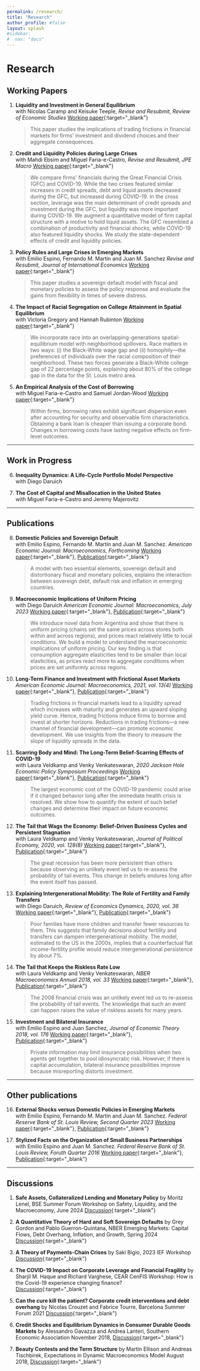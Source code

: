 ```yaml
---
permalink: /research/
title: "Research"
author_profile: #false
layout: splash
#sidebar:
#  nav: "docs"
---
```


<!-- Google tag (gtag.js) -->
<script async src="https://www.googletagmanager.com/gtag/js?id=G-PK9T3DH9SS"></script>
<script>
  window.dataLayer = window.dataLayer || [];
  function gtag(){dataLayer.push(arguments);}
  gtag('js', new Date());

  gtag('config', 'G-PK9T3DH9SS');
</script>

# Research

## Working Papers <a name="wp"></a>

1. **Liquidity and Investment in General Equilibrium**  
with Nicolas Caramp and Keisuke Teeple, *Revise and Resubmit, Review of Economic Studies* [Working paper](https://doi.org/10.20955/wp.2022.022){:target="_blank"}

    > This paper studies the implications of trading frictions in financial markets for firms' investment and dividend choices and their aggregate consequences.

2. **Credit and Liquidity Policies during Large Crises**  
with Mahdi Ebsim and Miguel Faria-e-Castro, *Revise and Resubmit, JPE Macro* [Working paper](https://doi.org/10.20955/wp.2020.035){:target="_blank"}

    > We compare firms' financials during the Great Financial Crisis (GFC) and COVID-19. While the two crises featured similar increases in credit spreads, debt and liquid assets decreased during the GFC, but increased during COVID-19. In the cross section, leverage was the main determinant of credit spreads and investment during the GFC, but liquidity was more important during COVID-19. We augment a quantitative model of firm capital structure with a motive to hold liquid assets. The GFC resembled a combination of productivity and financial shocks, while COVID-19 also featured liquidity shocks. We study the state-dependent effects of credit and liquidity policies.

3. **Policy Rules and Large Crises in Emerging Markets**  
with Emilio Espino, Fernando M. Martin and Juan M. Sanchez *Revise and Resubmit, Journal of International Economics* [Working paper](https://doi.org/10.20955/wp.2022.018){:target="_blank"}

    > This paper studies a sovereign default model with fiscal and monetary policies to assess the policy response and evaluate the gains from flexibility in times of severe distress.

4. **The Impact of Racial Segregation on College Attainment in Spatial Equilibrium**  
with Victoria Gregory and Hannah Rubinton [Working paper](https://s3.amazonaws.com/real.stlouisfed.org/wp/2022/2022-036.pdf){:target="_blank"}

    > We incorporate race into an overlapping-generations spatial-equilibrium model with neighborhood spillovers. Race matters in two ways: (i) the Black-White wage gap and (ii) homophily—the preferences of individuals over the racial composition of their neighborhood. These two forces generate a Black-White college gap of 22 percentage points, explaining about 80% of the college gap in the data for the St. Louis metro area.

5. **An Empirical Analysis of the Cost of Borrowing**  
with Miguel Faria-e-Castro and Samuel Jordan-Wood [Working paper](https://doi.org/10.20955/wp.2024.016){:target="_blank"}

    > Within firms, borrowing rates exhibit significant dispersion even after accounting for security and observable firm characteristics. Obtaining a bank loan is cheaper than issuing a corporate bond. Changes in borrowing costs have lasting negative effects on firm-level outcomes. 

---
## Work in Progress <a name="publications"></a>


6. **Inequality Dynamics: A Life-Cycle Portfolio Model Perspective**  
with Diego Daruich

7. **The Cost of Capital and Misallocation in the United States**  
with Miguel Faria-e-Castro and Jeremy Majerovitz

---
## Publications <a name="publications"></a>

8. **Domestic Policies and Sovereign Default**  
with Emilio Espino, Fernando M. Martin and Juan M. Sanchez. *American Economic Journal: Macroeconomics, Forthcoming* [Working paper](https://doi.org/10.20955/wp.2020.017){:target="_blank"}, [Publication](https://www.aeaweb.org/articles?id=10.1257/mac.20220294){:target="_blank"}

    > A model with two essential elements, sovereign default and distortionary fiscal and monetary policies, explains the interaction between sovereign debt, default risk and inflation in emerging countries. 

1.  **Macroeconomic Implications of Uniform Pricing**  
with Diego Daruich *American Economic Journal: Macroeconomics, July 2023* [Working paper](https://doi.org/10.20955/wp.2018.010){:target="_blank"}, [Publication](https://doi.org/10.1257/mac.20210172){:target="_blank"}

    > We introduce novel data from Argentina and show that there is uniform pricing (chains set the same prices across stores both within and across regions), and prices react relatively little to local conditions. We build a model to understand the macroeconomic implications of uniform pricing. Our key finding is that consumption aggregate elasticities tend to be smaller than local elasticities, as prices react more to aggregate conditions when prices are set uniformly across regions.


1. **Long-Term Finance and Investment with Frictional Asset Markets**  
*American Economic Journal: Macroeconomics, 2021, vol. 13(4)* [Working paper](http://www.juliankozlowski.com/papers/Kozlowski_Inv_2019_latest.pdf){:target="_blank"}, [Publication](https://doi.org/10.1257/mac.20190353){:target="_blank"}

    > Trading frictions in financial markets lead to a liquidity spread which increases with maturity and generates an upward sloping yield curve. Hence, trading frictions induce firms to borrow and invest at shorter horizons. Reductions in trading frictions—a new channel of financial development—can promote economic development. We use insights from the theory to measure the slope of liquidity spreads in the data.

1. **Scarring Body and Mind: The Long-Term Belief-Scarring Effects of COVID-19**  
with Laura Veldkamp and Venky Venkateswaran, *2020 Jackson Hole Economic Policy Symposium Proceedings* [Working paper](http://www.juliankozlowski.com/papers/KVV_covid_v4.pdf){:target="_blank"}, [Publication](https://doi.org/10.3386/w27439){:target="_blank"}

    > The largest economic cost of the COVID-19 pandemic could arise if it changed behavior long after the immediate health crisis is resolved. We show how to quantify the extent of such belief changes and determine their impact on future economic outcomes.

1. **The Tail that Wags the Economy: Belief-Driven Business Cycles and Persistent Stagnation**  
with Laura Veldkamp and Venky Venkateswaran, *Journal of Political Economy, 2020, vol. 128(8)* [Working paper](http://www.juliankozlowski.com/papers/KVV.pdf){:target="_blank"}, [Publication](https://doi.org/10.1086/707735){:target="_blank"}

    > The great recession has been more persistent than others because observing an unlikely event led us to re-assess the probability of tail events. This change in beliefs endures long after the event itself has passed.

1. **Explaining Intergenerational Mobility: The Role of Fertility and Family Transfers**  
with Diego Daruich, *Review of Economics Dynamics, 2020, vol. 36* [Working paper](http://www.juliankozlowski.com/papers/DK.pdf){:target="_blank"}, [Publication](https://doi.org/10.1016/j.red.2019.10.002){:target="_blank"}

    > Poor families have more children and transfer fewer resources to them. This suggests that family decisions about fertility and transfers can dampen intergenerational mobility. The model, estimated to the US in the 2000s, implies that a counterfactual flat income-fertility profile would reduce intergenerational persistence by about 7%.

1. **The Tail that Keeps the Riskless Rate Low**  
with Laura Veldkamp and Venky Venkateswaran, *NBER Macroeconomics Annual 2018, vol. 33* [Working paper](http://www.juliankozlowski.com/papers/KVV_InterestRate.pdf){:target="_blank"}, [Publication](https://doi.org/10.1086/700895){:target="_blank"}
 
    > The 2008 financial crisis was an unlikely event led us to re-assess the probability of tail events. The knowledge that such an event can happen raises the value of riskless assets for many years.

1. **Investment and Bilateral Insurance**  
with Emilio Espino and Juan Sanchez, *Journal of Economic Theory 2018, vol. 176* [Working paper](http://www.juliankozlowski.com/papers/EKS.pdf){:target="_blank"}, [Publication](https://doi.org/10.1016/j.jet.2018.04.002){:target="_blank"}
 
    > Private information may limit insurance possibilities when two agents get together to pool idiosyncratic risk. However, if there is capital accumulation, bilateral insurance possibilities improve because misreporting distorts investment. 


---
## Other publications <a name="other"></a>

16. **External Shocks versus Domestic Policies in Emerging Markets**  
with Emilio Espino, Fernando M. Martin and Juan M. Sanchez. *Federal Reserve Bank of St. Louis Review, Second Quarter 2023* [Working paper](https://doi.org/10.20955/r.105.108-121){:target="_blank"}, [Publication](https://doi.org/10.20955/r.105.108-121){:target="_blank"}

1. **Stylized Facts on the Organization of Small Business Partnerships**  
with Emilio Espino and Juan M. Sanchez. *Federal Reserve Bank of St. Louis Review, Foruth Quarter 2016* [Working paper](https://doi.org/10.20955/r.2016.297-310){:target="_blank"}, [Publication](https://doi.org/10.20955/r.2016.297-310){:target="_blank"}


 ---
## Discussions <a name="discussions"></a>

1. **Safe Assets, Collateralized Lending and Monetary Policy** by Moritz Lenel, BSE Summer Forum Workshop on Safety, Liquidity, and the Macroeconomy, June 2024 [Discussion](http://www.juliankozlowski.com/papers/BSE_2024_Kozlowski_Lenel.pdf){:target="_blank"}

1. **A Quantitative Theory of Hard and Soft Sovereign Defaults** by Grey Gordon and Pablo Guerron-Quintana, NBER Emerging Markets: Capital Flows, Debt Overhang, Inflation, and Growth, Spring 2024 [Discussion](http://www.juliankozlowski.com/papers/discussion_Guerron.pdf){:target="_blank"}

1. **A Theory of Payments-Chain Crises** by Saki Bigio, 2023 IEF Workshop [Discussion](http://www.juliankozlowski.com/papers/discussion_bigio_kozlowski.pdf){:target="_blank"}

1. **The COVID-19 Impact on Corporate Leverage and Financial Fragility** by Sharjil M. Haque and Richard Varghese, CEAR CenFIS Workshop: How is the Covid-19 experience changing finance? [Discussion](http://www.juliankozlowski.com/papers/discussion_HaqueVarghese_oct2021.pdf){:target="_blank"}

1. **Can the cure kill the patient? Corporate credit interventions and debt overhang** by Nicolas Crouzet and Fabrice Tourre, Barcelona Summer Forum 2021 [Discussion](http://www.juliankozlowski.com/papers/discussion_Crouzet_Tourre_BCN21.pdf){:target="_blank"}

1. **Credit Shocks and Equilibrium Dynamics in Consumer Durable Goods Markets** by Alessandro Gavazza and Andrea Lanteri, Southern Economic Association November 2018, [Discussion](http://www.juliankozlowski.com/papers/Discussion_GavazzaLanteri18.pdf){:target="_blank"}

1. **Beauty Contests and the Term Structure** by Martin Ellison and Andreas Tischbirek, Expectations in Dynamic Macroeconomics Model August 2018, [Discussion](http://www.juliankozlowski.com/papers/Discussion_EllisonTischbirekz.pdf){:target="_blank"}
